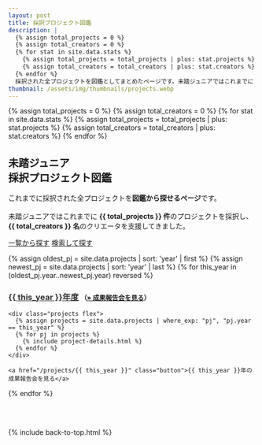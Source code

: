 ```yaml
---
layout: post
title: 採択プロジェクト図鑑
description: |
  {% assign total_projects = 0 %}
  {% assign total_creators = 0 %}
  {% for stat in site.data.stats %}
    {% assign total_projects = total_projects | plus: stat.projects %}
    {% assign total_creators = total_creators | plus: stat.creators %}
  {% endfor %}
  採択された全プロジェクトを図鑑としてまとめたページです。未踏ジュニアではこれまでに {{ total_projects }} 件のプロジェクトを採択し、{{ total_creators }} 名のクリエータを支援しています。
thumbnail: /assets/img/thumbnails/projects.webp
---
```


{% assign total_projects = 0 %}
{% assign total_creators = 0 %}
{% for stat in site.data.stats %}
  {% assign total_projects = total_projects | plus: stat.projects %}
  {% assign total_creators = total_creators | plus: stat.creators %}
{% endfor %}

<div class="projects">
  <h2 id='showcase'>
    <a href='#showcase'><i class="fa-regular fa-image"></i></a>
    未踏ジュニア<br>
    採択プロジェクト図鑑
  </h2>
  <p>
    これまでに採択された全プロジェクトを<b>図鑑から探せるページ</b>です。<br class="ph"><br class="ph">未踏ジュニアではこれまでに <strong>{{ total_projects }} 件</strong>のプロジェクトを採択し、<strong>{{ total_creators }} 名</strong>のクリエータを支援してきました。
  </p>

  <div class='flex'>
    <a href='/projects'        class='button'>一覧から探す</a>
    <a href='/projects/search' class='button'>検索して探す</a>
  </div>

  <!-- Projects を時系列順にソートし、初年度と最新年度を取得する -->
  {% assign oldest_pj = site.data.projects | sort: 'year' | first %}
  {% assign newest_pj = site.data.projects | sort: 'year' | last  %}
  {% for this_year in (oldest_pj.year..newest_pj.year) reversed %}
    <h3 id='{{ this_year }}'>
      <a href='#{{ this_year }}' style='color: #333; font-weight: bold;'>{{ this_year }}年度</a>
      <span style='font-size: small;'>（<a href='/projects/{{ this_year }}'>&raquo; 成果報告会を見る</a>）</span>
    </h3>

    <div class="projects flex">
      {% assign projects = site.data.projects | where_exp: "pj", "pj.year == this_year" %}
      {% for pj in projects %}
        {% include project-details.html %}
      {% endfor %}
    </div>

    <a href="/projects/{{ this_year }}" class="button">{{ this_year }}年の成果報告会を見る</a>
  {% endfor %}
</div>

<br>
<br>

{% include back-to-top.html %}
